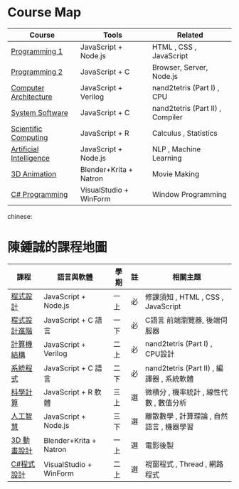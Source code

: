# Course Map

Course           | Tools                | Related
-----------------|----------------------|-----------
[Programming 1](js1.md) |JavaScript + Node.js  | HTML , CSS , JavaScript
[Programming 2](js1.md) | JavaScript + C  | Browser, Server, Node.js
[Computer Architecture](../nand2tetris/) | JavaScript + Verilog | nand2tetris (Part I) , CPU
[System Software](../nand2tetris/) | JavaScript + C  | nand2tetris (Part II) , Compiler
[Scientific Computing](sc1.md) | JavaScript + R  | Calculus , Statistics
[Artificial Intelligence](../ai/) | JavaScript + Node.js | NLP , Machine Learning
[3D Animation](../blender/) | Blender+Krita + Natron | Movie Making
[C# Programming](../csharp/) | VisualStudio + WinForm | Window Programming

chinese:
# 陳鍾誠的課程地圖

課程             | 語言與軟體           | 學期 | 註 | 相關主題
-----------------|----------------------|------|----|-----------
[程式設計](js1.md) |JavaScript + Node.js  | 一上 | 必 | 修課須知 , HTML , CSS , JavaScript
[程式設計進階](js1.md) | JavaScript + C 語言  | 一下 | 必 | C語言 前端瀏覽器, 後端伺服器
[計算機結構](../nand2tetris/) | JavaScript + Verilog | 二上 | 必 | nand2tetris (Part I) , CPU設計
[系統程式](../nand2tetris/) | JavaScript + C 語言  | 二下 | 必 | nand2tetris (Part II) , 編譯器 , 系統軟體
[科學計算](sc1.md) | JavaScript + R 軟體  | 三上 | 選 | 微積分 , 機率統計 , 線性代數 , 數值分析
[人工智慧](../ai/) | JavaScript + Node.js | 三下 | 選 | 離散數學 , 計算理論 , 自然語言 , 機器學習
[3D 動畫設計](../blender/) | Blender+Krita + Natron | 一上 | 選 | 電影後製
[C#程式設計](../csharp/) | VisualStudio + WinForm | 二上	| 選 | 視窗程式 , Thread , 網路程式
